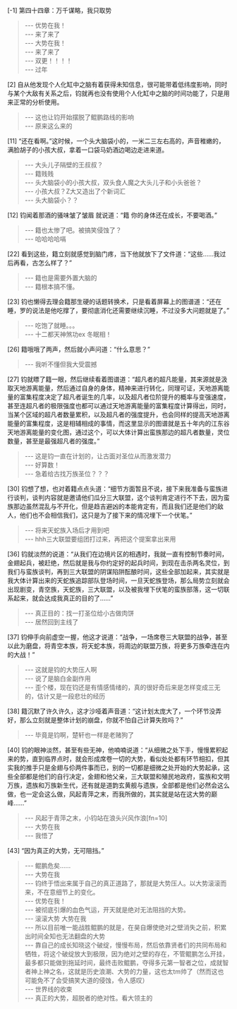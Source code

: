 
[-1] 第四十四章：万千谋略，我只取势
>--- 优势在我！<br>
>--- 来了来了<br>
>--- 大势在我！<br>
>--- 来了来了<br>
>--- 双更！！！！<br>
>--- 过年<br>

[2] 自从他发现个人化缸中之脑有着获得未知信息，很可能带着低纬度影响，同时与某个大敌有关系之后，钧就再也没有使用个人化缸中之脑的时间功能了，只是用来正常的分析使用。
>--- 这也让钧开始摆脱了鲲鹏路线的影响<br>
>--- 原来这么来的<br>

[11] “还在看啊。”这时候，一个头大脑袋小的，一米二三左右高的，声音稚嫩的，满脸胡子的小孩大叔，拿着一口袋马奶酒边喝边走进来道。
>--- 大头儿子隔壁的王叔叔？<br>
>--- 籍贱贱<br>
>--- 头大脑袋小的小孩大叔，双头食人魔之大头儿子和小头爸爸？<br>
>--- 小孩大叔？Z大又造出了个新词汇<br>
>--- 头大脑袋小？？<br>

[12] 钧闻着那酒的骚味皱了皱眉 就说道：“籍 你的身体还在成长，不要喝酒。”
>--- 籍也太惨了吧。被搞笑侵蚀了？<br>
>--- 哈哈哈哈嗝<br>

[22] 看到这些，籍立刻就感觉到脑门疼，当下他就放下了文件道：“这些……我过后再看，古怎么样了？”
>--- 籍也是需要外置大脑的<br>
>--- 籍根本搞不懂。<br>

[23] 钧也懒得去理会籍那生硬的话题转换术，只是看着屏幕上的图谱道：“还在睡，罗的说法是他吃撑了，要彻底消化还需要继续沉睡，不过没多大问题就是了。”
>--- 吃饱了就睡。。。<br>
>--- 十二都天神煞功ex 冬眠相！<br>

[26] 籍哦哦了两声，然后就小声问道：“什么意思？”
>--- 我听不懂但我大受震撼<br>

[27] 钧就瞟了籍一眼，然后继续看着图谱道：“超凡者的超凡能量，其来源就是汲取天地游离能量，然后通过自身的身体，精神来进行转化，同理可证，天地游离能量的富集程度决定了超凡者诞生的几率，以及超凡者位阶提升的概率与变强速度，甚至连超凡者的极限强度也都可以通过天地游离能量的富集程度计算得出，同时，当某个区域的超凡者数量累积，以及超凡者的强度提升，也会同样的提高天地游离能量的富集程度，这是相辅相成的事情，而这里显示的图谱就是五十年内的江东谷天地游离能量的变化图，通过这个，可以大体计算出蛮族那边的超凡者数量，灵位数量，甚至是最强超凡者的强度。”
>--- 这是钧一直在计划的，让古面对圣位从而激发潜力<br>
>--- 好算数！<br>
>--- 急着给古找万族圣位？？？<br>

[30] 钧想了想，也对着籍点点头道：“细节方面暂且不说，接下来我准备与蛮族进行谈判，谈判内容就是邀请他们瓜分三大联盟，这个谈判肯定进行不下去，因为蛮族那边虽然混乱与不开化，但是趋吉避凶的本能肯定有，而且我们还是他们的敌人，他们也不会相信我们，这只是为了接下来的情况埋下一个伏笔。”
>--- 将来天蛇族入场后才用到吧<br>
>--- hhh三大联盟要组团打过来，再把这个提案拿出来用<br>

[36] 钧就淡然的说道：“从我们在边境片区的相遇时，我就一直有控制节奏时间，金翅起兵，被赶绝，然后就是我与你约定好的起兵时间，到现在击杀两名灵位，到我们与蛮族谈判，再到三大联盟的阴谋陷阱酝酿时间，这些全部加起来，其实就是我大体计算出来的天蛇族追踪部队登场时间，一旦天蛇族登场，那么局势立刻就会出现剧变，青空族，天蛇族，三大联盟，以及被我埋下伏笔的蛮族部落，这一切联系起来，就会达成我真正的目的了……”
>--- 真正目的：找一打圣位给小古做肉饼<br>
>--- 居然回到主线了<br>

[37] 钧伸手向前虚空一握，他这才说道：“战争，一场席卷三大联盟的战争，甚至以此为磨盘，将青空本族，将天蛇本族，将周边的联盟万族，将更多万族牵连在内的大战！”
>--- 这就是钧的大势压人啊<br>
>--- 说了是脑白金副作用<br>
>--- 歪个楼，现在钧还是有情感情绪的，真的很好奇后来是怎样变成三无的，估计又是一段悲壮的经历<br>

[38] 籍沉默了许久许久，这才沙哑着声音道：“这计划太庞大了，一个环节没弄好，那么立刻就是整体计划的崩盘，你就不怕自己计算失败吗？”
>--- 毕竟是钧啊，楚轩也一样是老赌狗了<br>

[40] 钧的眼神淡然，甚至有些无神，他喃喃说道：“从细微之处下手，慢慢累积起来的势，直到临界点时，就会形成席卷一切的大势，看似处处都有环节相扣，但其实我的推手只是金翅与伱两件事而已，别的一切都是细微之处开始的大势起承，这些全部都是他们的自行决定，金翅和他父亲，三大联盟和殖民地政府，蛮族和文明万族，遗族和万族新生代，还有就是道韵玄黄舰与遗族，全部都是他们必然会这么做，也一定会这么做，风起青萍之末，而我所做的，其实就是站在这大势的巅峰……”
>--- 风起于青萍之末，小钧站在浪头兴风作浪[fn=10]<br>
>--- 大势在我<br>
>--- 我悟了<br>

[43] “因为真正的大势，无可阻挡。”
>--- 鲲鹏危矣……<br>
>--- 大势在我<br>
>--- 钧终于悟出来属于自己的真正道路了，那就是大势压人。以大势滚滚而来，不在意细节上的变化。<br>
>--- 优势在我！<br>
>--- 被彻底引爆的血色气运，开天就是绝对无法阻挡的大势。<br>
>--- 滚滚大势 大势在我<br>
>--- 所以目前唯一能战胜鲲鹏的就是，在昊自爆使绝对之壁消失之前，积累出时间全知也无法翻盘的大势<br>
>--- 靠自己的成长知晓这个破绽，慢慢布局，然后依靠贤者们的共同布局和牺牲，将这个破绽放大到极限，因为绝对之壁的存在，不管鲲鹏怎么开挂，最多都只能做到拖延时间，最终击败鲲鹏，夺得多元第一智者之位，成就智者神上神之名，这就是历史浪潮、大势的力量，这也太tm帅了（然而这也可能免不了会受搞笑大道的侵蚀，令人感叹）<br>
>--- 世界线的收束<br>
>--- 真正的大势，超脱者的绝对性。看大领主的<br>
